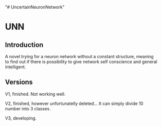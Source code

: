 "# UncertainNeuronNetwork" 
# UNN

## Introduction

A novel trying for a neuron network without a constant structure, meaning to find out if there is possibility to give network self conscience and general intelligent.

## Versions

V1, finished. Not working well.
 
V2, finished, however unfortunatelly deleted...
 It can simply divide 10 number into 3 classes.
 
V3, developing.